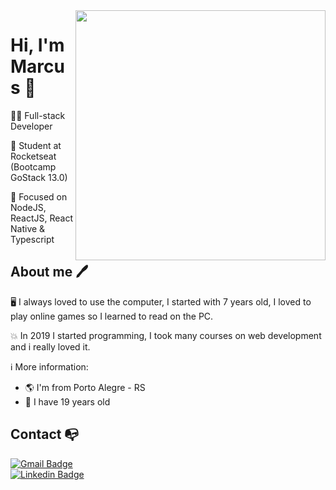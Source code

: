 <img align="right" width="400" height="400" src="https://i.imgur.com/7GQmWjV.jpg">


# Hi, I'm Marcus 👋

:man_technologist: Full-stack Developer

🚀 Student at Rocketseat (Bootcamp GoStack 13.0)

🎯 Focused on NodeJS, ReactJS, React Native & Typescript

## About me 🖊

🖥 I always loved to use the computer, I started with 7 years old, I loved to play online games so I learned to read on the PC.

💥 In 2019 I started programming, I took many courses on web development and i really loved it.

ℹ More information:
- :earth_americas: I'm from Porto Alegre - RS
- :boy: I have 19 years old


## Contact :mailbox_with_no_mail:

[![Gmail Badge](https://img.shields.io/badge/-MarcusGonçalves-c14438?style=flat-square&logo=Gmail&logoColor=white&link=mailto:marcus-goncalves@outlook.com.br)](mailto:marcus-goncalves@outlook.com.br) <br>
[![Linkedin Badge](https://img.shields.io/badge/-MarcusGonçalves-blue?style=flat-square&logo=Linkedin&logoColor=white&link=https://www.linkedin.com/in/marcusgoncalvess/)](https://www.linkedin.com/in/marcusgoncalvess/) 
